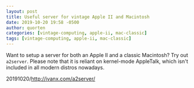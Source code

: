 ```yaml
---
layout: post
title: Useful server for vintage Apple II and Macintosh
date: 2019-10-20 19:58 -0500
author: quorten
categories: [vintage-computing, apple-ii, mac-classic]
tags: [vintage-computing, apple-ii, mac-classic]
---
```


Want to setup a server for both an Apple II and a classic Macintosh?
Try out `a2server`.  Please note that it is reliant on kernel-mode
AppleTalk, which isn't included in all modern distros nowadays.

20191020/http://ivanx.com/a2server/
